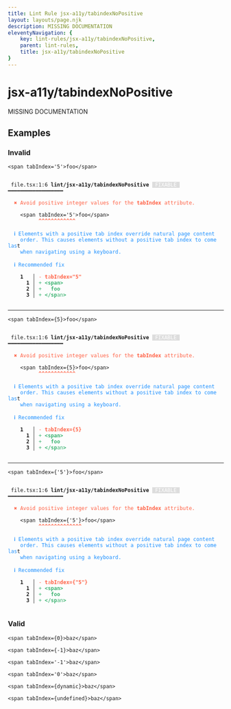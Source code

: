```yaml
---
title: Lint Rule jsx-a11y/tabindexNoPositive
layout: layouts/page.njk
description: MISSING DOCUMENTATION
eleventyNavigation: {
	key: lint-rules/jsx-a11y/tabindexNoPositive,
	parent: lint-rules,
	title: jsx-a11y/tabindexNoPositive
}
---
```


# jsx-a11y/tabindexNoPositive

MISSING DOCUMENTATION

<!-- EVERYTHING BELOW IS AUTOGENERATED. SEE SCRIPTS FOLDER FOR UPDATE SCRIPTS -->


## Examples
### Invalid
<pre class="language-text"><code class="language-text"><<span class="token variable">span</span> <span class="token attr-name">tabIndex</span><span class="token operator">=</span><span class="token string">&apos;5&apos;</span>>foo<<span class="token operator">/</span><span class="token variable">span</span>></code></pre>
<pre class="language-text"><code class="language-text">
 <span style="text-decoration-style: dotted;">file.tsx:1:6</span> <strong>lint/jsx-a11y/tabindexNoPositive</strong> <span style="color: white; background-color: #ddd;"> FIXABLE </span> ━━━━━━━━━━━━━━━━━━

  <strong><span style="color: Tomato;">✖ </span></strong><span style="color: Tomato;">Avoid positive integer values for the </span><span style="color: Tomato;"><strong>tabIndex</strong></span><span style="color: Tomato;"> attribute.</span>

    &lt;<span class="token variable">span</span> <span class="token attr-name">tabIndex</span><span class="token operator">=</span><span class="token string">&apos;5&apos;</span>&gt;foo&lt;<span class="token operator">/</span><span class="token variable">span</span>&gt;
          <span style="color: Tomato;"><strong>^</strong></span><span style="color: Tomato;"><strong>^</strong></span><span style="color: Tomato;"><strong>^</strong></span><span style="color: Tomato;"><strong>^</strong></span><span style="color: Tomato;"><strong>^</strong></span><span style="color: Tomato;"><strong>^</strong></span><span style="color: Tomato;"><strong>^</strong></span><span style="color: Tomato;"><strong>^</strong></span><span style="color: Tomato;"><strong>^</strong></span><span style="color: Tomato;"><strong>^</strong></span><span style="color: Tomato;"><strong>^</strong></span><span style="color: Tomato;"><strong>^</strong></span>

  <strong><span style="color: DodgerBlue;">ℹ </span></strong><span style="color: DodgerBlue;">Elements with a positive tab index override natural page content</span>
    <span style="color: DodgerBlue;">order. This causes elements without a positive tab index to come las</span>t
    <span style="color: DodgerBlue;">when navigating using a keyboard.</span>

  <strong><span style="color: DodgerBlue;">ℹ </span></strong><span style="color: DodgerBlue;">Recommended fix</span>

  <strong>  </strong><strong>1</strong><strong> </strong><strong> </strong><strong> │ </strong><span style="color: Tomato;">-</span> <span style="color: Tomato;"><strong>t</strong></span><span style="color: Tomato;">a</span><span style="color: Tomato;"><strong>bI</strong></span><span style="color: Tomato;">n</span><span style="color: Tomato;"><strong>dex=&quot;5&quot;</strong></span>
  <strong>  </strong><strong> </strong><strong> </strong><strong>1</strong><strong> │ </strong><span style="color: MediumSeaGreen;">+</span> <span style="color: MediumSeaGreen;"><strong>&lt;span&gt;</strong></span>
  <strong>  </strong><strong> </strong><strong> </strong><strong>2</strong><strong> │ </strong><span style="color: MediumSeaGreen;">+</span> <span style="color: MediumSeaGreen;"><strong>  </strong></span><span style="color: MediumSeaGreen;"><strong>foo</strong></span>
  <strong>  </strong><strong> </strong><strong> </strong><strong>3</strong><strong> │ </strong><span style="color: MediumSeaGreen;">+</span> <span style="color: MediumSeaGreen;"><strong>&lt;/sp</strong></span><span style="color: MediumSeaGreen;">an</span><span style="color: MediumSeaGreen;"><strong>&gt;</strong></span>

</code></pre>

---------------

<pre class="language-text"><code class="language-text"><<span class="token variable">span</span> <span class="token attr-name">tabIndex</span><span class="token operator">=</span><span class="token punctuation">{</span><span class="token number">5</span><span class="token punctuation">}</span>>foo<<span class="token operator">/</span><span class="token variable">span</span>></code></pre>
<pre class="language-text"><code class="language-text">
 <span style="text-decoration-style: dotted;">file.tsx:1:6</span> <strong>lint/jsx-a11y/tabindexNoPositive</strong> <span style="color: white; background-color: #ddd;"> FIXABLE </span> ━━━━━━━━━━━━━━━━━━

  <strong><span style="color: Tomato;">✖ </span></strong><span style="color: Tomato;">Avoid positive integer values for the </span><span style="color: Tomato;"><strong>tabIndex</strong></span><span style="color: Tomato;"> attribute.</span>

    &lt;<span class="token variable">span</span> <span class="token attr-name">tabIndex</span><span class="token operator">=</span><span class="token punctuation">{</span><span class="token number">5</span><span class="token punctuation">}</span>&gt;foo&lt;<span class="token operator">/</span><span class="token variable">span</span>&gt;
          <span style="color: Tomato;"><strong>^</strong></span><span style="color: Tomato;"><strong>^</strong></span><span style="color: Tomato;"><strong>^</strong></span><span style="color: Tomato;"><strong>^</strong></span><span style="color: Tomato;"><strong>^</strong></span><span style="color: Tomato;"><strong>^</strong></span><span style="color: Tomato;"><strong>^</strong></span><span style="color: Tomato;"><strong>^</strong></span><span style="color: Tomato;"><strong>^</strong></span><span style="color: Tomato;"><strong>^</strong></span><span style="color: Tomato;"><strong>^</strong></span><span style="color: Tomato;"><strong>^</strong></span>

  <strong><span style="color: DodgerBlue;">ℹ </span></strong><span style="color: DodgerBlue;">Elements with a positive tab index override natural page content</span>
    <span style="color: DodgerBlue;">order. This causes elements without a positive tab index to come las</span>t
    <span style="color: DodgerBlue;">when navigating using a keyboard.</span>

  <strong><span style="color: DodgerBlue;">ℹ </span></strong><span style="color: DodgerBlue;">Recommended fix</span>

  <strong>  </strong><strong>1</strong><strong> </strong><strong> </strong><strong> │ </strong><span style="color: Tomato;">-</span> <span style="color: Tomato;"><strong>t</strong></span><span style="color: Tomato;">a</span><span style="color: Tomato;"><strong>bI</strong></span><span style="color: Tomato;">n</span><span style="color: Tomato;"><strong>dex={5}</strong></span>
  <strong>  </strong><strong> </strong><strong> </strong><strong>1</strong><strong> │ </strong><span style="color: MediumSeaGreen;">+</span> <span style="color: MediumSeaGreen;"><strong>&lt;span&gt;</strong></span>
  <strong>  </strong><strong> </strong><strong> </strong><strong>2</strong><strong> │ </strong><span style="color: MediumSeaGreen;">+</span> <span style="color: MediumSeaGreen;"><strong>  </strong></span><span style="color: MediumSeaGreen;"><strong>foo</strong></span>
  <strong>  </strong><strong> </strong><strong> </strong><strong>3</strong><strong> │ </strong><span style="color: MediumSeaGreen;">+</span> <span style="color: MediumSeaGreen;"><strong>&lt;/sp</strong></span><span style="color: MediumSeaGreen;">an</span><span style="color: MediumSeaGreen;"><strong>&gt;</strong></span>

</code></pre>

---------------

<pre class="language-text"><code class="language-text"><<span class="token variable">span</span> <span class="token attr-name">tabIndex</span><span class="token operator">=</span><span class="token punctuation">{</span><span class="token string">&apos;5&apos;</span><span class="token punctuation">}</span>>foo<<span class="token operator">/</span><span class="token variable">span</span>></code></pre>
<pre class="language-text"><code class="language-text">
 <span style="text-decoration-style: dotted;">file.tsx:1:6</span> <strong>lint/jsx-a11y/tabindexNoPositive</strong> <span style="color: white; background-color: #ddd;"> FIXABLE </span> ━━━━━━━━━━━━━━━━━━

  <strong><span style="color: Tomato;">✖ </span></strong><span style="color: Tomato;">Avoid positive integer values for the </span><span style="color: Tomato;"><strong>tabIndex</strong></span><span style="color: Tomato;"> attribute.</span>

    &lt;<span class="token variable">span</span> <span class="token attr-name">tabIndex</span><span class="token operator">=</span><span class="token punctuation">{</span><span class="token string">&apos;5&apos;</span><span class="token punctuation">}</span>&gt;foo&lt;<span class="token operator">/</span><span class="token variable">span</span>&gt;
          <span style="color: Tomato;"><strong>^</strong></span><span style="color: Tomato;"><strong>^</strong></span><span style="color: Tomato;"><strong>^</strong></span><span style="color: Tomato;"><strong>^</strong></span><span style="color: Tomato;"><strong>^</strong></span><span style="color: Tomato;"><strong>^</strong></span><span style="color: Tomato;"><strong>^</strong></span><span style="color: Tomato;"><strong>^</strong></span><span style="color: Tomato;"><strong>^</strong></span><span style="color: Tomato;"><strong>^</strong></span><span style="color: Tomato;"><strong>^</strong></span><span style="color: Tomato;"><strong>^</strong></span><span style="color: Tomato;"><strong>^</strong></span><span style="color: Tomato;"><strong>^</strong></span>

  <strong><span style="color: DodgerBlue;">ℹ </span></strong><span style="color: DodgerBlue;">Elements with a positive tab index override natural page content</span>
    <span style="color: DodgerBlue;">order. This causes elements without a positive tab index to come las</span>t
    <span style="color: DodgerBlue;">when navigating using a keyboard.</span>

  <strong><span style="color: DodgerBlue;">ℹ </span></strong><span style="color: DodgerBlue;">Recommended fix</span>

  <strong>  </strong><strong>1</strong><strong> </strong><strong> </strong><strong> │ </strong><span style="color: Tomato;">-</span> <span style="color: Tomato;"><strong>t</strong></span><span style="color: Tomato;">a</span><span style="color: Tomato;"><strong>bI</strong></span><span style="color: Tomato;">n</span><span style="color: Tomato;"><strong>dex={&quot;5&quot;}</strong></span>
  <strong>  </strong><strong> </strong><strong> </strong><strong>1</strong><strong> │ </strong><span style="color: MediumSeaGreen;">+</span> <span style="color: MediumSeaGreen;"><strong>&lt;span&gt;</strong></span>
  <strong>  </strong><strong> </strong><strong> </strong><strong>2</strong><strong> │ </strong><span style="color: MediumSeaGreen;">+</span> <span style="color: MediumSeaGreen;"><strong>  </strong></span><span style="color: MediumSeaGreen;"><strong>foo</strong></span>
  <strong>  </strong><strong> </strong><strong> </strong><strong>3</strong><strong> │ </strong><span style="color: MediumSeaGreen;">+</span> <span style="color: MediumSeaGreen;"><strong>&lt;/sp</strong></span><span style="color: MediumSeaGreen;">an</span><span style="color: MediumSeaGreen;"><strong>&gt;</strong></span>

</code></pre>
### Valid
<pre class="language-text"><code class="language-text"><<span class="token variable">span</span> <span class="token attr-name">tabIndex</span><span class="token operator">=</span><span class="token punctuation">{</span><span class="token number">0</span><span class="token punctuation">}</span>>baz<<span class="token operator">/</span><span class="token variable">span</span>></code></pre>
<pre class="language-text"><code class="language-text"><<span class="token variable">span</span> <span class="token attr-name">tabIndex</span><span class="token operator">=</span><span class="token punctuation">{</span><span class="token operator">-</span><span class="token number">1</span><span class="token punctuation">}</span>>baz<<span class="token operator">/</span><span class="token variable">span</span>></code></pre>
<pre class="language-text"><code class="language-text"><<span class="token variable">span</span> <span class="token attr-name">tabIndex</span><span class="token operator">=</span><span class="token string">&apos;-1&apos;</span>>baz<<span class="token operator">/</span><span class="token variable">span</span>></code></pre>
<pre class="language-text"><code class="language-text"><<span class="token variable">span</span> <span class="token attr-name">tabIndex</span><span class="token operator">=</span><span class="token string">&apos;0&apos;</span>>baz<<span class="token operator">/</span><span class="token variable">span</span>></code></pre>
<pre class="language-text"><code class="language-text"><<span class="token variable">span</span> <span class="token attr-name">tabIndex</span><span class="token operator">=</span><span class="token punctuation">{</span><span class="token variable">dynamic</span><span class="token punctuation">}</span>>baz<<span class="token operator">/</span><span class="token variable">span</span>></code></pre>
<pre class="language-text"><code class="language-text"><<span class="token variable">span</span> <span class="token attr-name">tabIndex</span><span class="token operator">=</span><span class="token punctuation">{</span><span class="token variable">undefined</span><span class="token punctuation">}</span>>baz<<span class="token operator">/</span><span class="token variable">span</span>></code></pre>

